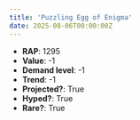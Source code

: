 ```yaml
---
title: 'Puzzling Egg of Enigma'
date: 2025-08-06T00:00:00Z
---
```

- **RAP**: 1295
- **Value**: -1
- **Demand level**: -1
- **Trend**: -1
- **Projected?**: True
- **Hyped?**: True
- **Rare?**: True
